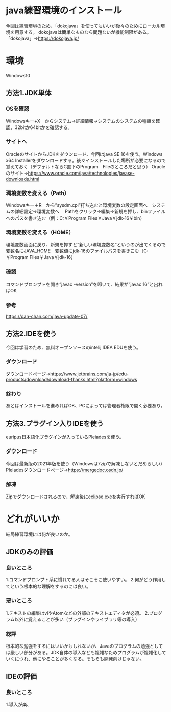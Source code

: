 
# java練習環境のインストール
今回は練習環境のため、「dokojava」を使ってもいいが後々のためにローカル環境を用意する。
dokojavaは簡単なものなら問題ないが機能制限がある。
「dokojava」→https://dokojava.jp/
# 環境
Windows10
## 方法1.JDK単体
### OSを確認
Windowsキー+X　からシステム→詳細情報→システムのシステムの種類を確認、32bitか64bitかを確認する。
### サイトへ
OracleのサイトからJDKをダウンロード、今回はjava SE 16を使う。Windows x64 Installerをダウンロードする。後々インストールした場所が必要になるので覚えておく（デフォルトならC直下のProgram　Fileのところだと思う）
Oracleのサイト→https://www.oracle.com/java/technologies/javase-downloads.html
### 環境変数を変える（Path）
Windowsキー＋R　から”sysdm.cpl”打ち込むと環境変数の設定画面へ　システムの詳細設定→環境変数へ　
Pathをクリック→編集→新規を押し、binファイルへのパスを書き込む（例：C:￥Program Files￥Java￥jdk-16￥bin）
### 環境変数を変える（HOME）
環境変数画面に戻り、新規を押すと”新しい環境変数名”というのが出てくるので変数名にJAVA_HOME　変数値にjdk-16のファイルパスを書きこむ（C:￥Program Files￥Java￥jdk-16）
### 確認
コマンドプロンプトを開き”javac -version”を叩いて、結果が”javac 16”と出ればOK
### 参考
https://dan-chan.com/java-update-07/
## 方法2.IDEを使う
今回は学習のため、無料オープンソースのintelij IDEA EDUを使う。
### ダウンロード
ダウンロードページ→https://www.jetbrains.com/ja-jp/edu-products/download/download-thanks.html?platform=windows
### 終わり
あとはインストールを進めればOK、PCによっては管理者権限で開く必要あり。
## 方法3.プラグイン入りIDEを使う
euripus日本語化プラグインが入っているPleiadesを使う。
### ダウンロード
今回は最新版の2021年版を使う（Windowsは7zipで解凍しないとだめらしい）
Pleiadesダウンロードページ→https://mergedoc.osdn.jp/
### 解凍
Zipでダウンロードされるので、解凍後にeclipse.exeを実行すればOK
# どれがいいか
結局練習環境には何が良いのか。
## JDKのみの評価
### 良いところ
1.コマンドプロンプト系に慣れてる人はそこそこ使いやすい。
2.何がどう作用してという根本的な理解をするのには良い。
### 悪いところ
1.テキストの編集はviやAtomなどの外部のテキストエディタが必須。
2.プログラム以外に覚えることが多い（プラグインやライブラリ等の導入）
### 総評
根本的な勉強をするにはいいかもしれないが、Javaのプログラムの勉強としては厳しい部分がある。JDK自体の導入なども複雑なためプログラムが複雑化していくにつれ、他にやることが多くなる。そもそも開発向けじゃない。
## IDEの評価
### 良いところ
1.導入が楽、
